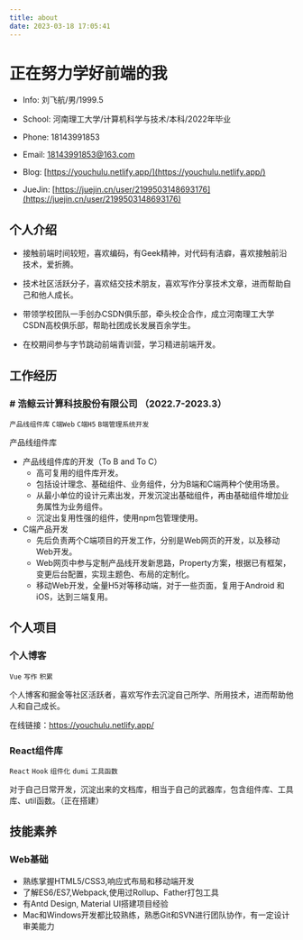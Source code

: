 ```yaml
---
title: about
date: 2023-03-18 17:05:41
---
```

# 正在努力学好前端的我


- Info: 刘飞航/男/1999.5

- School: 河南理工大学/计算机科学与技术/本科/2022年毕业

- Phone: 18143991853

- Email: [18143991853@163.com](mailto:18143991853@163.com)

- Blog: [https://youchulu.netlify.app/](https://youchulu.netlify.app/)

- JueJin: [https://juejin.cn/user/2199503148693176](https://juejin.cn/user/2199503148693176)
## 个人介绍

- 接触前端时间较短，喜欢编码，有Geek精神，对代码有洁癖，喜欢接触前沿技术，爱折腾。

- 技术社区活跃分子，喜欢结交技术朋友，喜欢写作分享技术文章，进而帮助自己和他人成长。

- 带领学校团队一手创办CSDN俱乐部，牵头校企合作，成立河南理工大学CSDN高校俱乐部，帮助社团成长发展百余学生。

- 在校期间参与字节跳动前端青训营，学习精进前端开发。

## 工作经历

### # 浩鲸云计算科技股份有限公司 （2022.7-2023.3）

`产品线组件库` `C端Web`  `C端H5` `B端管理系统开发`

产品线组件库

- 产品线组件库的开发（To B and To C）
  - 高可复用的组件库开发。
  - 包括设计理念、基础组件、业务组件，分为B端和C端两种个使用场景。
  - 从最小单位的设计元素出发，开发沉淀出基础组件，再由基础组件增加业务属性为业务组件。
  - 沉淀出复用性强的组件，使用npm包管理使用。
- C端产品开发
  - 先后负责两个C端项目的开发工作，分别是Web网页的开发，以及移动Web开发。
  - Web网页中参与定制产品线开发新思路，Property方案，根据已有框架，变更后台配置，实现主题色、布局的定制化。
  - 移动Web开发，全量H5对等移动端，对于一些页面，复用于Android 和 iOS，达到三端复用。

## 个人项目

### 个人博客

`Vue` `写作` `积累` 

个人博客和掘金等社区活跃者，喜欢写作去沉淀自己所学、所用技术，进而帮助他人和自己成长。

在线链接：<https://youchulu.netlify.app/>

### React组件库

`React` `Hook` `组件化` `dumi` `工具函数`

对于自己日常开发，沉淀出来的文档库，相当于自己的武器库，包含组件库、工具库、util函数。（正在搭建）

## 技能素养

### Web基础

- 熟练掌握HTML5/CSS3,响应式布局和移动端开发
- 了解ES6/ES7,Webpack,使用过Rollup、Father打包工具
- 有Antd Design, Material UI搭建项目经验
- Mac和Windows开发都比较熟练，熟悉Git和SVN进行团队协作，有一定设计审美能力